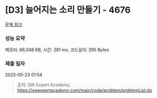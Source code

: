 # [D3] 늘어지는 소리 만들기 - 4676 

[문제 링크](https://swexpertacademy.com/main/code/problem/problemDetail.do?contestProbId=AWRKWITqfvIDFAV8) 

### 성능 요약

메모리: 66,048 KB, 시간: 281 ms, 코드길이: 395 Bytes

### 제출 일자

2025-05-23 01:54



> 출처: SW Expert Academy, https://swexpertacademy.com/main/code/problem/problemList.do